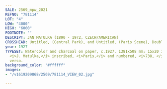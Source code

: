 ```yaml
---
SALE: 2569_mpw_2021
REFNO: "781114"
LOT: "4"
LOW: "4000"
HIGH: "6000"
FOOTNOTE: ''
DESCRIPT: JAN MATULKA (1890 - 1972, CZECH/AMERICAN)
CROSSHEAD: Untitled, (Central Park), and Untitled, (Paris Scene), Double sided.
year: 1927
TYPESET: Watercolor and charcoal on paper, c.1927. 1381x508 mm; 15x20 inches. Signed,
  <i>J. Matulka,</i> inscribed, <i>Paris,</i> and numbered, <i>738, </i>lower right,
  verso.
background_color: "#ffffff"
images:
- "/v1619209868/2569/781114_VIEW_02.jpg"

---
```

